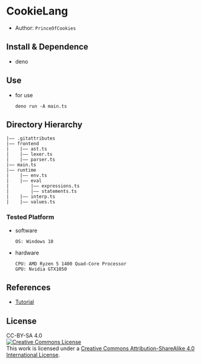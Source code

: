 CookieLang
===
- Author:  `PrinceOfCookies`

## Install & Dependence
- deno

## Use
- for use
  ```
  deno run -A main.ts
  ```


## Directory Hierarchy
```
|—— .gitattributes
|—— frontend
|    |—— ast.ts
|    |—— lexer.ts
|    |—— parser.ts
|—— main.ts
|—— runtime
|    |—— env.ts
|    |—— eval
|        |—— expressions.ts
|        |—— statements.ts
|    |—— interp.ts
|    |—— values.ts
```
### Tested Platform
- software
  ```
  OS: Windows 10
  ```
- hardware
  ```
  CPU: AMD Ryzen 5 1400 Quad-Core Processor
  GPU: Nvidia GTX1050
  ```
## References
- [Tutorial](https://github.com/tlaceby/guide-to-interpreters-series/tree/main)
## License
CC-BY-SA 4.0  
<a rel="license" href="http://creativecommons.org/licenses/by-sa/4.0/"><img alt="Creative Commons License" style="border-width:0" src="https://i.creativecommons.org/l/by-sa/4.0/80x15.png" /></a><br />This work is licensed under a <a rel="license" href="http://creativecommons.org/licenses/by-sa/4.0/">Creative Commons Attribution-ShareAlike 4.0 International License</a>.